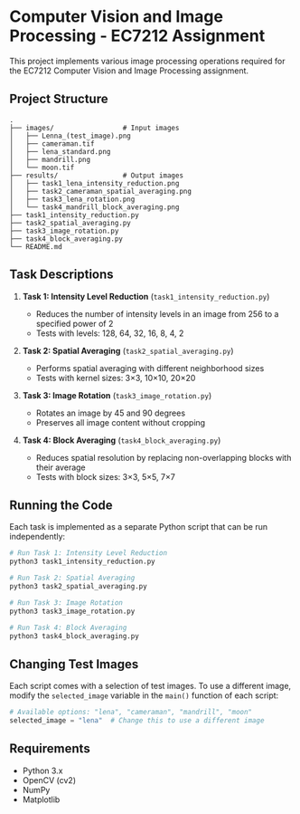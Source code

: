 # Computer Vision and Image Processing - EC7212 Assignment

This project implements various image processing operations required for the EC7212 Computer Vision and Image Processing assignment.

## Project Structure

```
.
├── images/                 # Input images
│   ├── Lenna_(test_image).png
│   ├── cameraman.tif
│   ├── lena_standard.png
│   ├── mandrill.png
│   └── moon.tif
├── results/                # Output images
│   ├── task1_lena_intensity_reduction.png
│   ├── task2_cameraman_spatial_averaging.png
│   ├── task3_lena_rotation.png
│   └── task4_mandrill_block_averaging.png
├── task1_intensity_reduction.py
├── task2_spatial_averaging.py
├── task3_image_rotation.py
├── task4_block_averaging.py
└── README.md
```

## Task Descriptions

1. **Task 1: Intensity Level Reduction** (`task1_intensity_reduction.py`)
   - Reduces the number of intensity levels in an image from 256 to a specified power of 2
   - Tests with levels: 128, 64, 32, 16, 8, 4, 2

2. **Task 2: Spatial Averaging** (`task2_spatial_averaging.py`)
   - Performs spatial averaging with different neighborhood sizes
   - Tests with kernel sizes: 3×3, 10×10, 20×20

3. **Task 3: Image Rotation** (`task3_image_rotation.py`)
   - Rotates an image by 45 and 90 degrees
   - Preserves all image content without cropping

4. **Task 4: Block Averaging** (`task4_block_averaging.py`)
   - Reduces spatial resolution by replacing non-overlapping blocks with their average
   - Tests with block sizes: 3×3, 5×5, 7×7

## Running the Code

Each task is implemented as a separate Python script that can be run independently:

```bash
# Run Task 1: Intensity Level Reduction
python3 task1_intensity_reduction.py

# Run Task 2: Spatial Averaging
python3 task2_spatial_averaging.py

# Run Task 3: Image Rotation
python3 task3_image_rotation.py

# Run Task 4: Block Averaging
python3 task4_block_averaging.py
```

## Changing Test Images

Each script comes with a selection of test images. To use a different image, modify the `selected_image` variable in the `main()` function of each script:

```python
# Available options: "lena", "cameraman", "mandrill", "moon"
selected_image = "lena"  # Change this to use a different image
```

## Requirements

- Python 3.x
- OpenCV (cv2)
- NumPy
- Matplotlib
